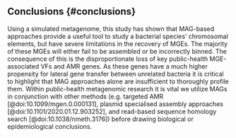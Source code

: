 ## Conclusions {#conclusions}

Using a simulated metagenome, this study has shown that MAG-based approaches provide a useful tool to study a bacterial species’ chromosomal elements, but have severe limitations in the recovery of MGEs.
The majority of these MGEs will either fail to be assembled or be incorrectly binned.
The consequence of this is the disproportionate loss of key public-health MGE-associated VFs and AMR genes.
As these genes have a much higher propensity for lateral gene transfer between unrelated bacteria it is critical to highlight that MAG approaches alone are insufficient to thoroughly profile them.
Within public-health metagenomic research it is vital we utilize MAGs in conjunction with other methods (e.g. targeted AMR [@doi:10.1099/mgen.0.000131], plasmid specialised assembly approaches [@doi:10.1101/2020.01.12.903252], and read-based sequence homology search [@doi:10.1038/nmeth.3176]) before drawing biological or epidemiological conclusions.
